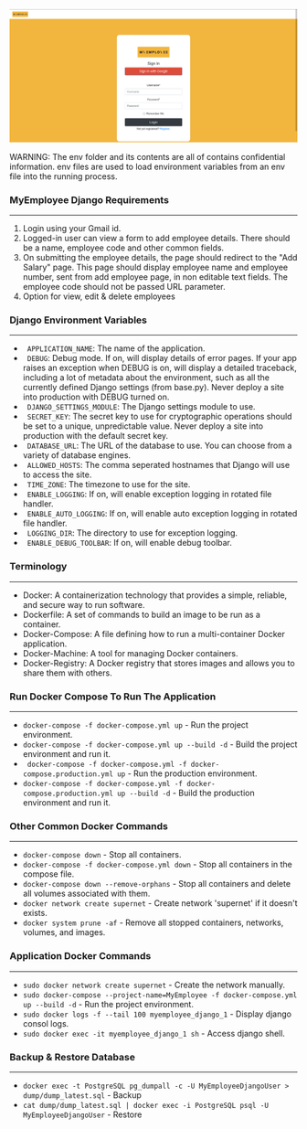 ![screenshot](https://github.com/insafm/myemployee/blob/main/SCREENSHOT.png?raw=true)

WARNING: The env folder and its contents are all of contains confidential information. env files are used to load environment variables from an env file into the running process.

### MyEmployee Django Requirements
----

1. Login using your Gmail id.
2. Logged-in user can view a form to add employee details. There should be a name, employee code and other common fields.
3. On submitting the employee details, the page should redirect to the "Add Salary" page. This page should display employee name and employee number, sent from add employee page, in non editable text fields. The employee code should not be passed URL parameter.
4. Option for view, edit & delete employees

### Django Environment Variables
----

- ``` APPLICATION_NAME```: The name of the application.
- ``` DEBUG```: Debug mode. If on, will display details of error pages. If your app raises an exception when DEBUG is on, will display a detailed traceback, including a lot of metadata about the environment, such as all the currently defined Django settings (from base.py). Never deploy a site into production with DEBUG turned on.
- ``` DJANGO_SETTINGS_MODULE```: The Django settings module to use.
- ``` SECRET_KEY```: The secret key to use for cryptographic operations should be set to a unique, unpredictable value. Never deploy a site into production with the default secret key.
- ``` DATABASE_URL```: The URL of the database to use. You can choose from a variety of database engines.
- ``` ALLOWED_HOSTS```: The comma seperated hostnames that Django will use to access the site.
- ``` TIME_ZONE```: The timezone to use for the site.
- ``` ENABLE_LOGGING```: If on, will enable exception logging in rotated file handler.
- ``` ENABLE_AUTO_LOGGING```: If on, will enable auto exception logging in rotated file handler.
- ``` LOGGING_DIR```: The directory to use for exception logging.
- ``` ENABLE_DEBUG_TOOLBAR```: If on, will enable debug toolbar.

### Terminology
----

- Docker: A containerization technology that provides a simple, reliable, and secure way to run software.
- Dockerfile: A set of commands to build an image to be run as a container.
- Docker-Compose: A file defining how to run a multi-container Docker application.
- Docker-Machine: A tool for managing Docker containers.
- Docker-Registry: A Docker registry that stores images and allows you to share them with others.

### Run Docker Compose To Run The Application
----

- ``` docker-compose -f docker-compose.yml up ``` - Run the project environment.
- ``` docker-compose -f docker-compose.yml up --build -d ``` - Build the project environment and run it.
- ``` docker-compose -f docker-compose.yml -f docker-compose.production.yml up``` - Run the production environment.
- ``` docker-compose -f docker-compose.yml -f docker-compose.production.yml up --build -d ``` - Build the production environment and run it.

### Other Common Docker Commands
----

- ``` docker-compose down ``` - Stop all containers.
- ``` docker-compose -f docker-compose.yml down ``` - Stop all containers in the compose file.
- ``` docker-compose down --remove-orphans ``` - Stop all containers and delete all volumes associated with them.
- ``` docker network create supernet ``` - Create network 'supernet' if it doesn't exists.
- ``` docker system prune -af ``` - Remove all stopped containers, networks, volumes, and images.

### Application Docker Commands
----

- ``` sudo docker network create supernet ``` - Create the network manually.
- ``` sudo docker-compose --project-name=MyEmployee -f docker-compose.yml up --build -d ``` - Run the project environment.
- ``` sudo docker logs -f --tail 100 myemployee_django_1 ``` - Display django consol logs.
- ``` sudo docker exec -it myemployee_django_1 sh ``` - Access django shell.

### Backup & Restore Database
----

- ``` docker exec -t PostgreSQL pg_dumpall -c -U MyEmployeeDjangoUser > dump/dump_latest.sql ```  - Backup
- ``` cat dump/dump_latest.sql | docker exec -i PostgreSQL psql -U MyEmployeeDjangoUser ``` - Restore
